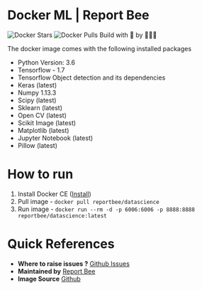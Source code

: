 # Docker ML | Report Bee

![Docker Stars](https://img.shields.io/docker/stars/reportbee/datascience.svg?style=flat-square)  ![Docker Pulls](https://img.shields.io/docker/pulls/reportbee/datascience.svg?style=flat-square)   Build with 🍯 by 🐝🐝🐝

The docker image comes with the following installed packages

  - Python Version: 3.6 
  - Tensorflow - 1.7
  - Tensorflow Object detection and its dependencies
  - Keras (latest)
  - Numpy 1.13.3
  - Scipy (latest)
  - Sklearn (latest)
  - Open CV (latest)
  - Scikit Image (latest)
  - Matplotlib (latest)
  - Jupyter Notebook (latest)
  - Pillow (latest)

# How to run

  1. Install Docker CE ([Install])
  2. Pull image - `docker pull reportbee/datascience`
  3. Run image - `docker run --rm -d -p 6006:6006 -p 8888:8888 reportbee/datascience:latest`

# Quick References

  - **Where to raise issues ?**
  [Github Issues]
  - **Maintained by**
  [Report Bee]
  - **Image Source**
  [Github]
   
[Install]: <https://www.docker.com/community-edition>
[Github]: <https://github.com/reportbee/docker-ml>
[Github Issues]: <https://github.com/reportbee/docker-ml/issues>
[Report Bee]: <https://www.reportbee.com>